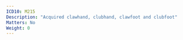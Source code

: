 ```yaml
---
ICD10: M215
Description: "Acquired clawhand, clubhand, clawfoot and clubfoot"
Matters: No
Weight: 0
---
```

